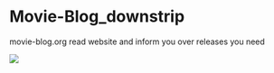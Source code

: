 # Movie-Blog_downstrip
movie-blog.org read website and inform you over releases you need

![](https://cloud.githubusercontent.com/assets/1397712/22603513/01b237e0-ea48-11e6-9209-6026700002c7.png)
